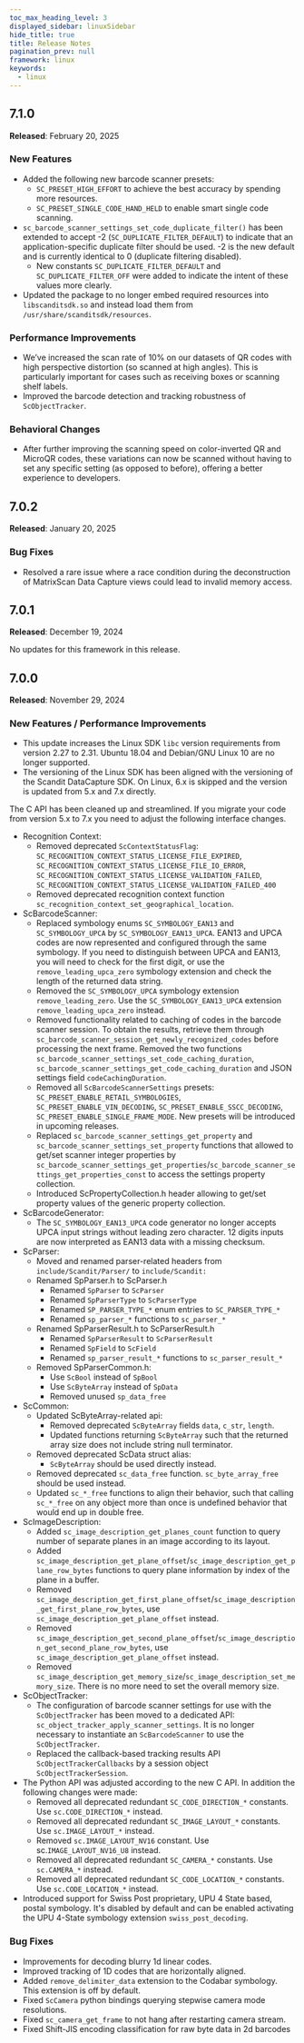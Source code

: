 ```yaml
---
toc_max_heading_level: 3
displayed_sidebar: linuxSidebar
hide_title: true
title: Release Notes
pagination_prev: null
framework: linux
keywords:
  - linux
---
```


## 7.1.0

**Released**: February 20, 2025

### New Features

* Added the following new barcode scanner presets:
  * `SC_PRESET_HIGH_EFFORT` to achieve the best accuracy by spending more resources.
  * `SC_PRESET_SINGLE_CODE_HAND_HELD` to enable smart single code scanning.
* `sc_barcode_scanner_settings_set_code_duplicate_filter()` has been extended to accept -2 (`SC_DUPLICATE_FILTER_DEFAULT`) to indicate that an application-specific duplicate filter should be used. -2 is the new default and is currently identical to 0 (duplicate filtering disabled).    
  * New constants `SC_DUPLICATE_FILTER_DEFAULT` and `SC_DUPLICATE_FILTER_OFF` were added to indicate the intent of these values more clearly.
* Updated the package to no longer embed required resources into `libscanditsdk.so` and instead load them from `/usr/share/scanditsdk/resources`.

### Performance Improvements

* We’ve increased the scan rate of 10% on our datasets of QR codes with high perspective distortion (so scanned at high angles). This is particularly important for cases such as receiving boxes or scanning shelf labels.
* Improved the barcode detection and tracking robustness of `ScObjectTracker`.

### Behavioral Changes

* After further improving the scanning speed on color-inverted QR and MicroQR codes, these variations can now be scanned without having to set any specific setting (as opposed to before), offering a better experience to developers.

## 7.0.2

**Released**: January 20, 2025

### Bug Fixes

* Resolved a rare issue where a race condition during the deconstruction of MatrixScan Data Capture views could lead to invalid memory access.

## 7.0.1

**Released**: December 19, 2024

No updates for this framework in this release.

## 7.0.0

**Released**: November 29, 2024

### New Features / Performance Improvements

* This update increases the Linux SDK `libc` version requirements from version 2.27 to 2.31. Ubuntu 18.04 and Debian/GNU Linux 10 are no longer supported.
* The versioning of the Linux SDK has been aligned with the versioning of the Scandit DataCapture SDK. On Linux, 6.x is skipped and the version is updated from 5.x and 7.x directly.

The C API has been cleaned up and streamlined. If you migrate your code from version 5.x to 7.x you need to adjust the following interface changes.
* Recognition Context:
    * Removed deprecated `ScContextStatusFlag`: `SC_RECOGNITION_CONTEXT_STATUS_LICENSE_FILE_EXPIRED`, `SC_RECOGNITION_CONTEXT_STATUS_LICENSE_FILE_IO_ERROR`, `SC_RECOGNITION_CONTEXT_STATUS_LICENSE_VALIDATION_FAILED`, `SC_RECOGNITION_CONTEXT_STATUS_LICENSE_VALIDATION_FAILED_400`
    * Removed deprecated recognition context function `sc_recognition_context_set_geographical_location`.
* ScBarcodeScanner:
    * Replaced symbology enums `SC_SYMBOLOGY_EAN13` and `SC_SYMBOLOGY_UPCA` by `SC_SYMBOLOGY_EAN13_UPCA`. EAN13 and UPCA codes are now represented and configured through the same symbology. If you need to distinguish between UPCA and EAN13, you will need to check for the first digit, or use the `remove_leading_upca_zero` symbology extension and check the length of the returned data string.
    * Removed the `SC_SYMBOLOGY_UPCA` symbology extension `remove_leading_zero`. Use the `SC_SYMBOLOGY_EAN13_UPCA` extension `remove_leading_upca_zero` instead.
    * Removed functionality related to caching of codes in the barcode scanner session. To obtain the results, retrieve them through `sc_barcode_scanner_session_get_newly_recognized_codes` before processing the next frame. Removed the two functions `sc_barcode_scanner_settings_set_code_caching_duration`, `sc_barcode_scanner_settings_get_code_caching_duration` and JSON settings field `codeCachingDuration`.
    * Removed all `ScBarcodeScannerSettings` presets: `SC_PRESET_ENABLE_RETAIL_SYMBOLOGIES`, `SC_PRESET_ENABLE_VIN_DECODING`, `SC_PRESET_ENABLE_SSCC_DECODING`, `SC_PRESET_ENABLE_SINGLE_FRAME_MODE`. New presets will be introduced in upcoming releases.
    * Replaced `sc_barcode_scanner_settings_get_property` and `sc_barcode_scanner_settings_set_property` functions that allowed to get/set scanner integer properties by `sc_barcode_scanner_settings_get_properties`/`sc_barcode_scanner_settings_get_properties_const` to access the settings property collection.
    * Introduced ScPropertyCollection.h header allowing to get/set property values of the generic property collection.
* ScBarcodeGenerator:
    * The `SC_SYMBOLOGY_EAN13_UPCA` code generator no longer accepts UPCA input strings without leading zero character. 12 digits inputs are now interpreted as EAN13 data with a missing checksum.
* ScParser:
    * Moved and renamed parser-related headers from `include/Scandit/Parser/` to `include/Scandit:`
    * Renamed SpParser.h to ScParser.h
      * Renamed `SpParser` to `ScParser`
      * Renamed `SpParserType` to `ScParserType`
      * Renamed `SP_PARSER_TYPE_*` enum entries to `SC_PARSER_TYPE_*`
      * Renamed `sp_parser_*` functions to `sc_parser_*`
    * Renamed SpParserResult.h to ScParserResult.h
      * Renamed `SpParserResult` to `ScParserResult`
      * Renamed `SpField` to `ScField`
      * Renamed `sp_parser_result_*` functions to `sc_parser_result_*`
    * Removed SpParserCommon.h:
      * Use `ScBool` instead of `SpBool`
      * Use `ScByteArray` instead of `SpData`
      * Removed unused `sp_data_free`
* ScCommon:
    * Updated ScByteArray-related api:
      * Removed deprecated `ScByteArray` fields `data`, `c_str`, `length`.
      * Updated functions returning `ScByteArray` such that the returned array size does not include string null terminator.
    * Removed deprecated ScData struct alias:
      * `ScByteArray` should be used directly instead.
    * Removed deprecated `sc_data_free` function. `sc_byte_array_free` should be used instead.
    * Updated `sc_*_free` functions to align their behavior, such that calling `sc_*_free` on any object more than once is undefined behavior that would end up in double free.
* ScImageDescription:
    * Added `sc_image_description_get_planes_count` function to query number of separate planes in an image according to its layout.
    * Added `sc_image_description_get_plane_offset`/`sc_image_description_get_plane_row_bytes` functions to query plane information by index of the plane in a buffer.
    * Removed `sc_image_description_get_first_plane_offset`/`sc_image_description_get_first_plane_row_bytes`, use `sc_image_description_get_plane_offset` instead.
    * Removed `sc_image_description_get_second_plane_offset`/`sc_image_description_get_second_plane_row_bytes`, use `sc_image_description_get_plane_offset` instead.
    * Removed `sc_image_description_get_memory_size`/`sc_image_description_set_memory_size`. There is no more need to set the overall memory size.
* ScObjectTracker:
    * The configuration of barcode scanner settings for use with the `ScObjectTracker` has been moved to a dedicated API: `sc_object_tracker_apply_scanner_settings`. It is no longer necessary to instantiate an `ScBarcodeScanner` to use the `ScObjectTracker`.
    * Replaced the callback-based tracking results API `ScObjectTrackerCallbacks` by a session object `ScObjectTrackerSession`.
* The Python API was adjusted according to the new C API. In addition the following changes were made:
    * Removed all deprecated redundant `SC_CODE_DIRECTION_*` constants. Use `sc.CODE_DIRECTION_*` instead.
    * Removed all deprecated redundant `SC_IMAGE_LAYOUT_*` constants. Use `sc.IMAGE_LAYOUT_*` instead.
    * Removed `sc.IMAGE_LAYOUT_NV16` constant. Use sc.`IMAGE_LAYOUT_NV16_U8` instead.
    * Removed all deprecated redundant `SC_CAMERA_*` constants. Use `sc.CAMERA_*` instead.
    * Removed all deprecated redundant `SC_CODE_LOCATION_*` constants. Use `sc.CODE_LOCATION_*` instead.
* Introduced support for Swiss Post proprietary, UPU 4 State based, postal symbology. It's disabled by default and can be enabled activating the UPU 4-State symbology extension `swiss_post_decoding`.

### Bug Fixes

* Improvements for decoding blurry 1d linear codes.
* Improved tracking of 1D codes that are horizontally aligned.
* Added `remove_delimiter_data` extension to the Codabar symbology. This extension is off by default.
* Fixed `ScCamera` python bindings querying stepwise camera mode resolutions.
* Fixed `sc_camera_get_frame` to not hang after restarting camera stream.
* Fixed Shift-JIS encoding classification for raw byte data in 2d barcodes